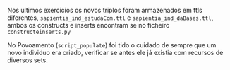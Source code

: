Nos ultimos exercicios os novos triplos foram armazenados em ttls diferentes, `sapientia_ind_estudaCom.ttl` e `sapientia_ind_daBases.ttl`, ambos os constructs e inserts encontram se no ficheiro `constructeinserts.py`

No Povoamento (`script_populate`) foi tido o cuidado de sempre que um novo individuo era criado, verificar se antes ele já existia com recursos de diversos sets.